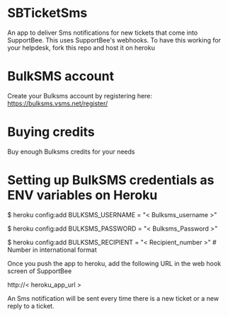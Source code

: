 SBTicketSms
===========

An app to deliver Sms notifications for new tickets that come into SupportBee. This uses SupportBee's webhooks. To have this working for your helpdesk, fork this repo and host it on heroku

BulkSMS account
===============

Create your Bulksms account by registering here: https://bulksms.vsms.net/register/

Buying credits
==============

Buy enough Bulksms credits for your needs

Setting up BulkSMS credentials as ENV variables on Heroku
==========================================================

$ heroku config:add BULKSMS_USERNAME = "< Bulksms_username >"

$ heroku config:add BULKSMS_PASSWORD = "< Bulksms_Password >"

$ heroku config:add BULKSMS_RECIPIENT = "< Recipient_number >" # Number in international format


Once you push the app to heroku, add the following URL in the web hook screen of SupportBee

http://< heroku_app_url >

An Sms notification will be sent every time there is a new ticket or a new reply to a ticket.
